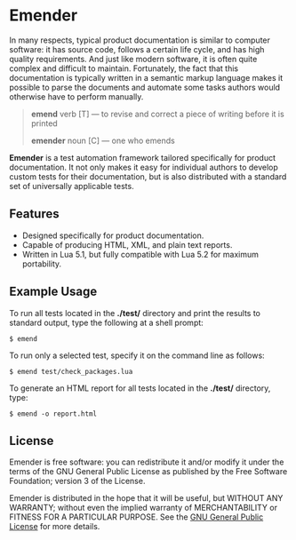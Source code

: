 Emender
=======

In many respects, typical product documentation is similar to computer
software: it has source code, follows a certain life cycle, and has high
quality requirements. And just like modern software, it is often quite complex
and difficult to maintain. Fortunately, the fact that this documentation is
typically written in a semantic markup language makes it possible to parse the
documents and automate some tasks authors would otherwise have to perform
manually.

> **emend** verb [T] — to revise and correct a piece of writing before it
> is printed
>
> **emender** noun [C] — one who emends

**Emender** is a test automation framework tailored specifically for product
documentation. It not only makes it easy for individual authors to develop
custom tests for their documentation, but is also distributed with a
standard set of universally applicable tests.


Features
--------

* Designed specifically for product documentation.
* Capable of producing HTML, XML, and plain text reports.
* Written in Lua 5.1, but fully compatible with Lua 5.2 for maximum
  portability.


Example Usage
-------------

To run all tests located in the **./test/** directory and print the results to
standard output, type the following at a shell prompt:

    $ emend

To run only a selected test, specify it on the command line as follows:

    $ emend test/check_packages.lua

To generate an HTML report for all tests located in the **./test/**
directory, type:

    $ emend -o report.html


License
-------

Emender is free software: you can redistribute it and/or modify it under the
terms of the GNU General Public License as published by the Free Software
Foundation; version 3 of the License.

Emender is distributed in the hope that it will be useful, but WITHOUT ANY
WARRANTY; without even the implied warranty of MERCHANTABILITY or FITNESS FOR A
PARTICULAR PURPOSE. See the [GNU General Public
License](http://www.gnu.org/licenses/) for more details.
